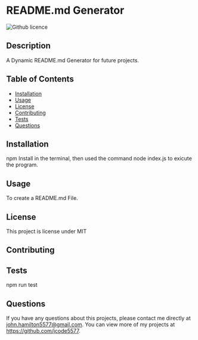 # README.md Generator
  ![Github licence](http://img.shields.io/badge/license-MIT-blue.svg)
  
  ## Description 
  A Dynamic README.md Generator for future projects.
  ## Table of Contents
  * [Installation](#installation)
  * [Usage](#usage)
  * [License](#license)
  * [Contributing](#contributing)
  * [Tests](#tests)
  * [Questions](#questions)
  
  ## Installation 
  npm Install in the terminal, then used the command node index.js to exicute the program.
  ## Usage 
  To create a README.md File.
  ## License 
  This project is license under MIT
  ## Contributing 
  
  ## Tests
  npm run test
  ## Questions
  If you have any questions about this projects, please contact me directly at john.hamilton5577@gmail.com. You can view more of my projects at https://github.com/jcode5577.
